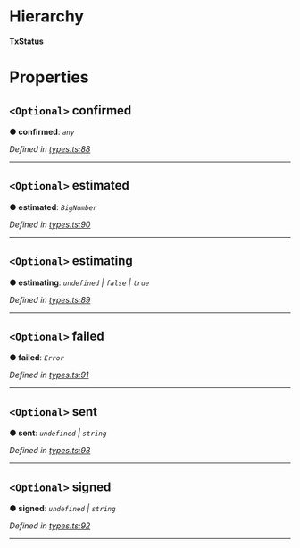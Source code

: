 

# Hierarchy

**TxStatus**

# Properties

<a id="confirmed"></a>

## `<Optional>` confirmed

**● confirmed**: *`any`*

*Defined in [types.ts:88](https://github.com/paritytech/js-libs/blob/ad78d68/packages/light.js/src/types.ts#L88)*

___
<a id="estimated"></a>

## `<Optional>` estimated

**● estimated**: *`BigNumber`*

*Defined in [types.ts:90](https://github.com/paritytech/js-libs/blob/ad78d68/packages/light.js/src/types.ts#L90)*

___
<a id="estimating"></a>

## `<Optional>` estimating

**● estimating**: *`undefined` | `false` | `true`*

*Defined in [types.ts:89](https://github.com/paritytech/js-libs/blob/ad78d68/packages/light.js/src/types.ts#L89)*

___
<a id="failed"></a>

## `<Optional>` failed

**● failed**: *`Error`*

*Defined in [types.ts:91](https://github.com/paritytech/js-libs/blob/ad78d68/packages/light.js/src/types.ts#L91)*

___
<a id="sent"></a>

## `<Optional>` sent

**● sent**: *`undefined` | `string`*

*Defined in [types.ts:93](https://github.com/paritytech/js-libs/blob/ad78d68/packages/light.js/src/types.ts#L93)*

___
<a id="signed"></a>

## `<Optional>` signed

**● signed**: *`undefined` | `string`*

*Defined in [types.ts:92](https://github.com/paritytech/js-libs/blob/ad78d68/packages/light.js/src/types.ts#L92)*

___

